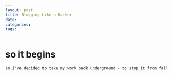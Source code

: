 ```yaml
---
layout: post
title: Blogging Like a Hacker
date:
categories:
tags:
---
```


# so it begins
```markdown
so i've decided to take my work back underground - to stop it from falling into the wrong hands.
